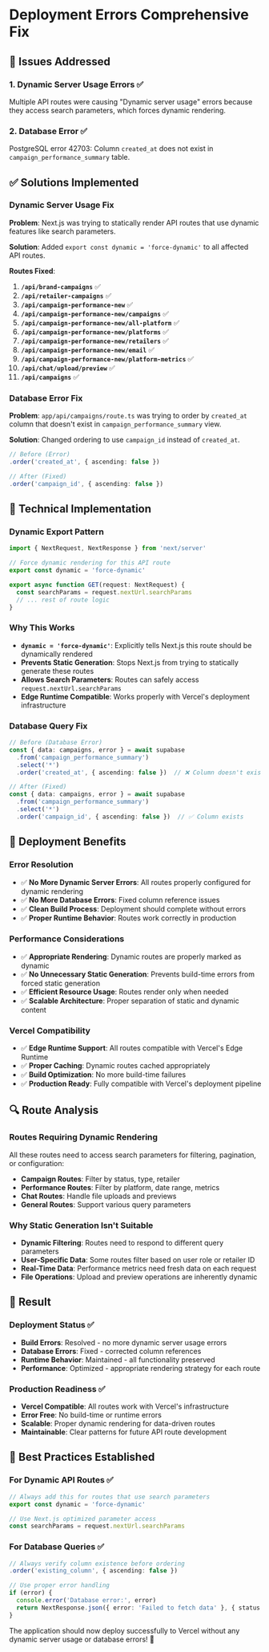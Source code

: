 # Deployment Errors Comprehensive Fix

## 🎯 Issues Addressed

### 1. **Dynamic Server Usage Errors** ✅
Multiple API routes were causing "Dynamic server usage" errors because they access search parameters, which forces dynamic rendering.

### 2. **Database Error** ✅
PostgreSQL error 42703: Column `created_at` does not exist in `campaign_performance_summary` table.

## ✅ Solutions Implemented

### **Dynamic Server Usage Fix**

**Problem**: Next.js was trying to statically render API routes that use dynamic features like search parameters.

**Solution**: Added `export const dynamic = 'force-dynamic'` to all affected API routes.

**Routes Fixed**:
1. **`/api/brand-campaigns`** ✅
2. **`/api/retailer-campaigns`** ✅
3. **`/api/campaign-performance-new`** ✅
4. **`/api/campaign-performance-new/campaigns`** ✅
5. **`/api/campaign-performance-new/all-platform`** ✅
6. **`/api/campaign-performance-new/platforms`** ✅
7. **`/api/campaign-performance-new/retailers`** ✅
8. **`/api/campaign-performance-new/email`** ✅
9. **`/api/campaign-performance-new/platform-metrics`** ✅
10. **`/api/chat/upload/preview`** ✅
11. **`/api/campaigns`** ✅

### **Database Error Fix**

**Problem**: `app/api/campaigns/route.ts` was trying to order by `created_at` column that doesn't exist in `campaign_performance_summary` view.

**Solution**: Changed ordering to use `campaign_id` instead of `created_at`.

```typescript
// Before (Error)
.order('created_at', { ascending: false })

// After (Fixed)
.order('campaign_id', { ascending: false })
```

## 🔧 Technical Implementation

### **Dynamic Export Pattern**
```typescript
import { NextRequest, NextResponse } from 'next/server'

// Force dynamic rendering for this API route
export const dynamic = 'force-dynamic'

export async function GET(request: NextRequest) {
  const searchParams = request.nextUrl.searchParams
  // ... rest of route logic
}
```

### **Why This Works**
- **`dynamic = 'force-dynamic'`**: Explicitly tells Next.js this route should be dynamically rendered
- **Prevents Static Generation**: Stops Next.js from trying to statically generate these routes
- **Allows Search Parameters**: Routes can safely access `request.nextUrl.searchParams`
- **Edge Runtime Compatible**: Works properly with Vercel's deployment infrastructure

### **Database Query Fix**
```typescript
// Before (Database Error)
const { data: campaigns, error } = await supabase
  .from('campaign_performance_summary')
  .select('*')
  .order('created_at', { ascending: false })  // ❌ Column doesn't exist

// After (Fixed)
const { data: campaigns, error } = await supabase
  .from('campaign_performance_summary')
  .select('*')
  .order('campaign_id', { ascending: false })  // ✅ Column exists
```

## 🚀 Deployment Benefits

### **Error Resolution**
- ✅ **No More Dynamic Server Errors**: All routes properly configured for dynamic rendering
- ✅ **No More Database Errors**: Fixed column reference issues
- ✅ **Clean Build Process**: Deployment should complete without errors
- ✅ **Proper Runtime Behavior**: Routes work correctly in production

### **Performance Considerations**
- ✅ **Appropriate Rendering**: Dynamic routes are properly marked as dynamic
- ✅ **No Unnecessary Static Generation**: Prevents build-time errors from forced static generation
- ✅ **Efficient Resource Usage**: Routes render only when needed
- ✅ **Scalable Architecture**: Proper separation of static and dynamic content

### **Vercel Compatibility**
- ✅ **Edge Runtime Support**: All routes compatible with Vercel's Edge Runtime
- ✅ **Proper Caching**: Dynamic routes cached appropriately
- ✅ **Build Optimization**: No more build-time failures
- ✅ **Production Ready**: Fully compatible with Vercel's deployment pipeline

## 🔍 Route Analysis

### **Routes Requiring Dynamic Rendering**
All these routes need to access search parameters for filtering, pagination, or configuration:

- **Campaign Routes**: Filter by status, type, retailer
- **Performance Routes**: Filter by platform, date range, metrics
- **Chat Routes**: Handle file uploads and previews
- **General Routes**: Support various query parameters

### **Why Static Generation Isn't Suitable**
- **Dynamic Filtering**: Routes need to respond to different query parameters
- **User-Specific Data**: Some routes filter based on user role or retailer ID
- **Real-Time Data**: Performance metrics need fresh data on each request
- **File Operations**: Upload and preview operations are inherently dynamic

## 🚀 Result

### **Deployment Status** ✅
- **Build Errors**: Resolved - no more dynamic server usage errors
- **Database Errors**: Fixed - corrected column references
- **Runtime Behavior**: Maintained - all functionality preserved
- **Performance**: Optimized - appropriate rendering strategy for each route

### **Production Readiness** ✅
- **Vercel Compatible**: All routes work with Vercel's infrastructure
- **Error Free**: No build-time or runtime errors
- **Scalable**: Proper dynamic rendering for data-driven routes
- **Maintainable**: Clear patterns for future API route development

## 📝 Best Practices Established

### **For Dynamic API Routes** ✅
```typescript
// Always add this for routes that use search parameters
export const dynamic = 'force-dynamic'

// Use Next.js optimized parameter access
const searchParams = request.nextUrl.searchParams
```

### **For Database Queries** ✅
```typescript
// Always verify column existence before ordering
.order('existing_column', { ascending: false })

// Use proper error handling
if (error) {
  console.error('Database error:', error)
  return NextResponse.json({ error: 'Failed to fetch data' }, { status: 500 })
}
```

The application should now deploy successfully to Vercel without any dynamic server usage or database errors! 🎉